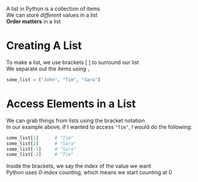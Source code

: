 A list in Python is a collection of items  
We can store *different* values in a list  
**Order matters** in a list
# Creating A List
To make a list, we use brackets \[ \] to surround our list  
We separate out the items using `,`

```python
some_list = ["John", "Tim", "Sara"]
```
# Access Elements in a List
We can grab things from lists using the bracket notation  
In our example above, if I wanted to access `"Tim"`, I would do the following:

```python
some_list[1]      # "Tim"
some_list[2]      # "Sara"
some_list[-1]     # "Sara"
some_list[-2]     # "Tim"
```

Inside the brackets, we say the *index* of the value we want  
Python uses *0-index* counting, which means we start counting at 0